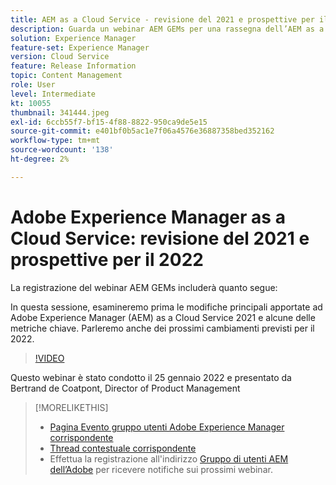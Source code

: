 ```yaml
---
title: AEM as a Cloud Service - revisione del 2021 e prospettive per il 2022
description: Guarda un webinar AEM GEMs per una rassegna dell’AEM as a Cloud Service nel 2021. Ottieni anche una panoramica di ciò che è in serbo per il 2022.
solution: Experience Manager
feature-set: Experience Manager
version: Cloud Service
feature: Release Information
topic: Content Management
role: User
level: Intermediate
kt: 10055
thumbnail: 341444.jpeg
exl-id: 6ccb55f7-bf15-4f88-8822-950ca9de5e15
source-git-commit: e401bf0b5ac1e7f06a4576e36887358bed352162
workflow-type: tm+mt
source-wordcount: '138'
ht-degree: 2%

---
```


# Adobe Experience Manager as a Cloud Service: revisione del 2021 e prospettive per il 2022

La registrazione del webinar AEM GEMs includerà quanto segue:

In questa sessione, esamineremo prima le modifiche principali apportate ad Adobe Experience Manager (AEM) as a Cloud Service 2021 e alcune delle metriche chiave. Parleremo anche dei prossimi cambiamenti previsti per il 2022.

>[!VIDEO](https://video.tv.adobe.com/v/341444/?quality=12&learn=on)

Questo webinar è stato condotto il 25 gennaio 2022 e presentato da Bertrand de Coatpont, Director of Product Management

>[!MORELIKETHIS]
>
>* [Pagina Evento gruppo utenti Adobe Experience Manager corrispondente](https://experienceleaguecommunities.adobe.com/t5/adobe-experience-manager-blogs/aem-gems-adobe-experience-manager-aem-as-a-cloud-service-2021/ba-p/437266)
>* [Thread contestuale corrispondente](https://adobe.ly/3rqbSOz)
>* Effettua la registrazione all&#39;indirizzo [Gruppo di utenti AEM dell’Adobe](https://aem-augs.adobe.com/) per ricevere notifiche sui prossimi webinar.

